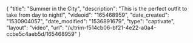 {
    "title": "Summer in the City",
    "description": "This is the perfect outfit to take from day to night!",
    "videoid": "165468959",
    "date_created": "1530904057",
    "date_modified": "1536891679",
    "type": "captivate",
    "layout": "video",
    "url": "\/v\/trim-f514cb06-bf21-4e22-a0a4-ccbe5c4aeb5d\/165468959"
}